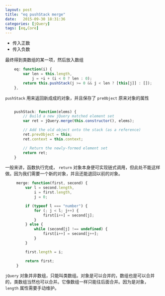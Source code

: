 ```yaml
---
layout: post
title: "eq pushStack merge"
date:   2015-09-30 18:31:36
categories: [jQuery]
tags: [eq,Core]
---
```




* 传入正数
* 传入负数

最终得到类数组的某一项，然后放入数组

```js
	eq: function(i) {
		var len = this.length,
			j = +i + (i < 0 ? len : 0);
		return this.pushStack(j >= 0 && j < len ? [this[j]] : []);
	},
```

`pushStack` 用来返回新成成的对象，并且保存了 `preObject` 原来对象的属性

```js

	pushStack: function(elems) {
		// Build a new jQuery matched element set
		var ret = jQuery.merge(this.constructor(), elems);

		// Add the old object onto the stack (as a reference)
		ret.prevObject = this;
		ret.context = this.context;

		// Return the newly-formed element set
		return ret;
	}
```

一般来讲，函数执行完成， `return` 对象本身便可实现链式调用，但此处不能这样做。因为我们需要一个新的对象，并且还能退回以前的对象。

```js
	 merge: function(first, second) {
		 var l = second.length,
			 i = first.length,
			 j = 0;

		 if (typeof l === "number") {
			 for (; j < l; j++) {
				 first[i++] = second[j];
			 }
		 } else {
			 while (second[j] !== undefined) {
				 first[i++] = second[j++];
			 }
		 }

		 first.length = i;

		 return first;
	 }
```

`jQuery` 对象并非数组，只能叫类数组。对象是可以合并的，数组也是可以合并的，类数组当然也可以合并。它像数组一样只能往后面合并。因为是对象， `length` 属性需要手动维护。













